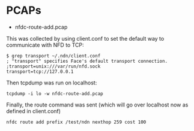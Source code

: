 # PCAPs

- nfdc-route-add.pcap

This was collected by using client.conf to set the default way to communicate with NFD to TCP:

    $ grep transport ~/.ndn/client.conf 
    ; "transport" specifies Face's default transport connection.
    ;transport=unix:///var/run/nfd.sock
    transport=tcp://127.0.0.1

Then tcpdump was run on localhost:

    tcpdump -i lo -w nfdc-route-add.pcap

Finally, the route command was sent (which will go over localhost now as defined in client.conf)

    nfdc route add prefix /test/ndn nexthop 259 cost 100
